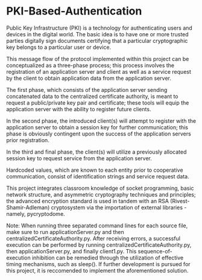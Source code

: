 # PKI-Based-Authentication
Public Key Infrastructure (PKI) is a technology for authenticating users and devices in the digital world. The basic idea is to have one or more trusted parties digitally sign documents certifying that a particular cryptographic key belongs to a particular user or device.

This message flow of the protocol implemented within this project can be conceptualized as a three-phase process; this process involves the registration of an application server and client as well as a service request by the client to obtain application data from the application server.

The first phase, which consists of the application server sending concatenated data to the centralized certificate authority, is meant to request a public/private key pair and certificate; these tools will equip the application server with the ability to register future clients. 

In the second phase, the introduced client(s) will attempt to register with the application server to obtain a session key for further communication; this phase is obviously contingent upon the success of the application servers prior registration. 

In the third and final phase, the client(s) will utilize a previously allocated session key to request service from the application server.

Hardcoded values, which are known to each entity prior to cooperative communication, consist of identification strings and service request data.

This project integrates classroom knowledge of socket programming, basic network structure, and asymmetric cryptography techniques and principles; the advanced encryption standard is used in tandem with an RSA (Rivest-Shamir-Adleman) cryptosystem via the importation of external libraries - namely, pycryptodome.

Note: When running three separated command lines for each source file, make sure to run applicationServer.py and then centralizedCertificateAuthority.py. After receiving errors, a successful execution can be performed by running centralizedCertificateAuthority.py, then applicationServer.py, and finally client1.py. This sequence-of-execution inhibition can be remedied through the utilization of effective timing mechanisms, such as sleep(). If further development is pursued for this project, it is reccomended to implement the aforementioned solution.
